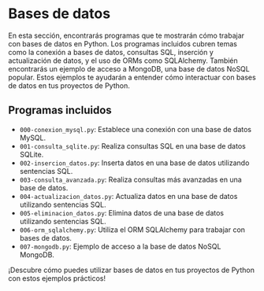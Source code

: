 # Bases de datos

En esta sección, encontrarás programas que te mostrarán cómo trabajar con bases de datos en Python. Los programas incluidos cubren temas como la conexión a bases de datos, consultas SQL, inserción y actualización de datos, y el uso de ORMs como SQLAlchemy. También encontrarás un ejemplo de acceso a MongoDB, una base de datos NoSQL popular. Estos ejemplos te ayudarán a entender cómo interactuar con bases de datos en tus proyectos de Python.

## Programas incluidos

- `000-conexion_mysql.py`: Establece una conexión con una base de datos MySQL.
- `001-consulta_sqlite.py`: Realiza consultas SQL en una base de datos SQLite.
- `002-insercion_datos.py`: Inserta datos en una base de datos utilizando sentencias SQL.
- `003-consulta_avanzada.py`: Realiza consultas más avanzadas en una base de datos.
- `004-actualizacion_datos.py`: Actualiza datos en una base de datos utilizando sentencias SQL.
- `005-eliminacion_datos.py`: Elimina datos de una base de datos utilizando sentencias SQL.
- `006-orm_sqlalchemy.py`: Utiliza el ORM SQLAlchemy para trabajar con bases de datos.
- `007-mongodb.py`: Ejemplo de acceso a la base de datos NoSQL MongoDB.

¡Descubre cómo puedes utilizar bases de datos en tus proyectos de Python con estos ejemplos prácticos!

